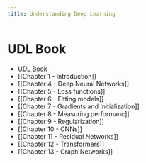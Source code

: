 ```yaml
---
title: Understanding Deep Learning
---
```

# UDL Book
- [UDL Book](https://udlbook.github.io/udlbook/)
- [[Chapter 1 - Introduction]]
- [[Chapter 4 - Deep Neural Networks]]
- [[Chapter 5 - Loss functions]]
- [[Chapter 6 - Fitting models]]
- [[Chapter 7 - Gradients and Initialization]]
- [[Chapter 8 - Measuring performanc]]
- [[Chapter 9 - Regularization]]
- [[Chapter 10 - CNNs]]
- [[Chapter 11 - Residual Networks]]
- [[Chapter 12 - Transformers]]
- [[Chapter 13 - Graph Networks]]